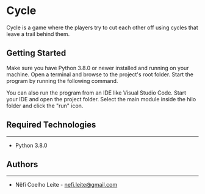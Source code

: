# Cycle
Cycle is a game where the players try to cut each other off using cycles that leave a trail behind them.

## Getting Started

Make sure you have Python 3.8.0 or newer installed and running on your machine. 
Open a terminal and browse to the project's root folder. Start the program by 
running the following command.

You can also run the program from an IDE like Visual Studio Code. Start your IDE 
and open the project folder. Select the main module inside the hilo folder and 
click the "run" icon.

## Required Technologies
---
* Python 3.8.0

## Authors
---
* Nëfi Coelho Leite - nefi.leite@gmail.com


